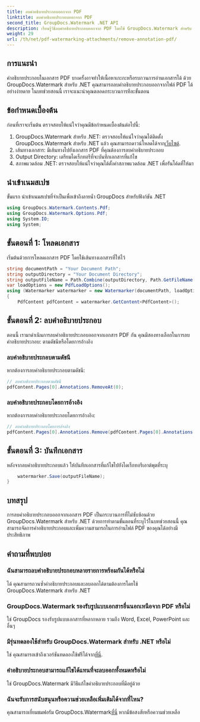```yaml
---
title: ลบคำอธิบายประกอบออกจาก PDF
linktitle: ลบคำอธิบายประกอบออกจาก PDF
second_title: GroupDocs.Watermark .NET API
description: เรียนรู้วิธีลบคำอธิบายประกอบออกจาก PDF โดยใช้ GroupDocs.Watermark สำหรับ .NET ปรับปรุงความสามารถในการอ่านเอกสารได้อย่างง่ายดาย
weight: 29
url: /th/net/pdf-watermarking-attachments/remove-annotation-pdf/
---
```

## การแนะนำ
คำอธิบายประกอบในเอกสาร PDF บางครั้งอาจทำให้เนื้อหาเกะกะหรือรบกวนการอ่านเอกสารได้ ด้วย GroupDocs.Watermark สำหรับ .NET คุณสามารถลบคำอธิบายประกอบออกจากไฟล์ PDF ได้อย่างง่ายดาย ในบทช่วยสอนนี้ เราจะแนะนำคุณตลอดกระบวนการทีละขั้นตอน
## ข้อกำหนดเบื้องต้น
ก่อนที่เราจะเริ่มต้น ตรวจสอบให้แน่ใจว่าคุณมีข้อกำหนดเบื้องต้นต่อไปนี้:
1.  GroupDocs.Watermark สำหรับ .NET: ตรวจสอบให้แน่ใจว่าคุณได้ติดตั้ง GroupDocs.Watermark สำหรับ .NET แล้ว คุณสามารถดาวน์โหลดได้จาก[เว็บไซต์](https://releases.groupdocs.com/Watermark/net/).
2. เส้นทางเอกสาร: มีเส้นทางไปยังเอกสาร PDF ที่คุณต้องการลบคำอธิบายประกอบ
3. Output Directory: เตรียมไดเร็กทอรีที่จะบันทึกเอกสารที่แก้ไข
4. สภาพแวดล้อม .NET: ตรวจสอบให้แน่ใจว่าคุณได้ตั้งค่าสภาพแวดล้อม .NET เพื่อรันโค้ดที่ให้มา

## นำเข้าเนมสเปซ
ขั้นแรก นำเข้าเนมสเปซที่จำเป็นเพื่อเข้าถึงลายน้ำ GroupDocs สำหรับฟังก์ชัน .NET
```csharp
using GroupDocs.Watermark.Contents.Pdf;
using GroupDocs.Watermark.Options.Pdf;
using System.IO;
using System;
```
## ขั้นตอนที่ 1: โหลดเอกสาร
เริ่มต้นด้วยการโหลดเอกสาร PDF โดยใช้เส้นทางเอกสารที่ให้ไว้
```csharp
string documentPath = "Your Document Path";
string outputDirectory = "Your Document Directory";
string outputFileName = Path.Combine(outputDirectory, Path.GetFileName(documentPath));
var loadOptions = new PdfLoadOptions();
using (Watermarker watermarker = new Watermarker(documentPath, loadOptions))
{
    PdfContent pdfContent = watermarker.GetContent<PdfContent>();
```
## ขั้นตอนที่ 2: ลบคำอธิบายประกอบ
ตอนนี้ เรามาดำเนินการลบคำอธิบายประกอบออกจากเอกสาร PDF กัน คุณมีสองทางเลือกในการลบคำอธิบายประกอบ: ตามดัชนีหรือโดยการอ้างอิง
### ลบคำอธิบายประกอบตามดัชนี
หากต้องการลบคำอธิบายประกอบตามดัชนี:
```csharp
// ลบคำอธิบายประกอบตามดัชนี
pdfContent.Pages[0].Annotations.RemoveAt(0);
```
### ลบคำอธิบายประกอบโดยการอ้างอิง
หากต้องการลบคำอธิบายประกอบโดยการอ้างอิง:
```csharp
// ลบคำอธิบายประกอบโดยการอ้างอิง
pdfContent.Pages[0].Annotations.Remove(pdfContent.Pages[0].Annotations[0]);
```
## ขั้นตอนที่ 3: บันทึกเอกสาร
หลังจากลบคำอธิบายประกอบแล้ว ให้บันทึกเอกสารที่แก้ไขไปยังไดเร็กทอรีเอาต์พุตที่ระบุ
```csharp
    watermarker.Save(outputFileName);
}
```

## บทสรุป
การลบคำอธิบายประกอบออกจากเอกสาร PDF เป็นกระบวนการที่ไม่ซับซ้อนด้วย GroupDocs.Watermark สำหรับ .NET ด้วยการทำตามขั้นตอนที่ระบุไว้ในบทช่วยสอนนี้ คุณสามารถจัดการคำอธิบายประกอบและเพิ่มความสามารถในการอ่านไฟล์ PDF ของคุณได้อย่างมีประสิทธิภาพ
## คำถามที่พบบ่อย
### ฉันสามารถลบคำอธิบายประกอบหลายรายการพร้อมกันได้หรือไม่
ได้ คุณสามารถวนซ้ำคำอธิบายประกอบและลบออกได้ตามต้องการโดยใช้ GroupDocs.Watermark สำหรับ .NET
### GroupDocs.Watermark รองรับรูปแบบเอกสารอื่นนอกเหนือจาก PDF หรือไม่
ใช่ GroupDocs รองรับรูปแบบเอกสารที่หลากหลาย รวมถึง Word, Excel, PowerPoint และอื่นๆ
### มีรุ่นทดลองใช้สำหรับ GroupDocs.Watermark สำหรับ .NET หรือไม่
 ใช่ คุณสามารถเข้าถึงเวอร์ชันทดลองใช้ฟรีได้จาก[ที่นี่](https://releases.groupdocs.com/).
### คำอธิบายประกอบสามารถแก้ไขได้แทนที่จะลบออกทั้งหมดหรือไม่
ใช่ GroupDocs.Watermark มีวิธีแก้ไขคำอธิบายประกอบที่มีอยู่ด้วย
### ฉันจะรับการสนับสนุนหรือความช่วยเหลือเพิ่มเติมได้จากที่ไหน?
 คุณสามารถเยี่ยมชมฟอรัม GroupDocs.Watermark[ที่นี่](https://forum.groupdocs.com/c/watermark/19) หากมีข้อสงสัยหรือความช่วยเหลือ